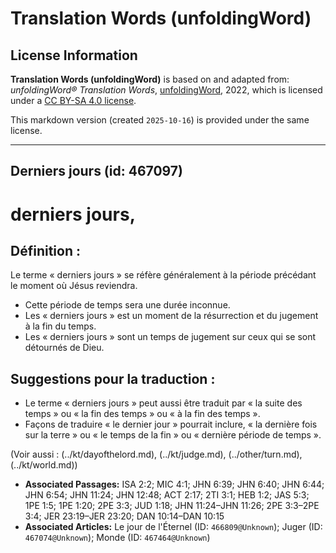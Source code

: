 # Translation Words (unfoldingWord)

## License Information

**Translation Words (unfoldingWord)** is based on and adapted from: _unfoldingWord® Translation Words_, [unfoldingWord](https://unfoldingword.org/utw), 2022, which is licensed under a [CC BY-SA 4.0 license](https://creativecommons.org/licenses/by-sa/4.0/legalcode.en).

This markdown version (created `2025-10-16`) is provided under the same license.



--------------------------------

## Derniers jours (id: 467097)

derniers jours,
===============

Définition :
------------

Le terme « derniers jours » se réfère généralement à la période précédant le moment où Jésus reviendra.

* Cette période de temps sera une durée inconnue.
* Les « derniers jours » est un moment de la résurrection et du jugement à la fin du temps.
* Les « derniers jours » sont un temps de jugement sur ceux qui se sont détournés de Dieu.

Suggestions pour la traduction :
--------------------------------

* Le terme « derniers jours » peut aussi être traduit par « la suite des temps » ou « la fin des temps » ou « à la fin des temps ».
* Façons de traduire « le dernier jour » pourrait inclure, « la dernière fois sur la terre » ou « le temps de la fin » ou « dernière période de temps ».

(Voir aussi : (../kt/dayofthelord.md), (../kt/judge.md), (../other/turn.md), (../kt/world.md))

* **Associated Passages:** ISA 2:2; MIC 4:1; JHN 6:39; JHN 6:40; JHN 6:44; JHN 6:54; JHN 11:24; JHN 12:48; ACT 2:17; 2TI 3:1; HEB 1:2; JAS 5:3; 1PE 1:5; 1PE 1:20; 2PE 3:3; JUD 1:18; JHN 11:24–JHN 11:26; 2PE 3:3–2PE 3:4; JER 23:19–JER 23:20; DAN 10:14–DAN 10:15
* **Associated Articles:** Le jour de l'Éternel (ID: `466809@Unknown`); Juger (ID: `467074@Unknown`); Monde (ID: `467464@Unknown`)

